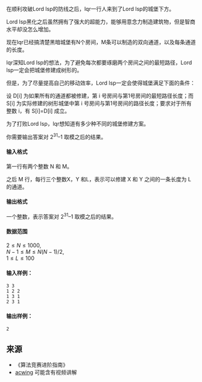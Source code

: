 在顺利攻破Lord lsp的防线之后，lqr一行人来到了Lord lsp的城堡下方。

Lord lsp黑化之后虽然拥有了强大的超能力，能够用意念力制造建筑物，但是智商水平却没怎么增加。

现在lqr已经搞清楚黑暗城堡有N个房间，M条可以制造的双向通道，以及每条通道的长度。

lqr深知Lord lsp的想法，为了避免每次都要琢磨两个房间之间的最短路径，Lord lsp一定会把城堡修建成树形的。

但是，为了尽量提高自己的移动效率，Lord lsp一定会使得城堡满足下面的条件：

设 D\[i\] 为如果所有的通道都被修建，第 i 号房间与第1号房间的最短路径长度；而 S\[i\] 为实际修建的树形城堡中第 i 号房间与第1号房间的路径长度；要求对于所有整数 i，有 S\[i\]=D\[i\] 成立。

为了打败Lord lsp，lqr想知道有多少种不同的城堡修建方案。

你需要输出答案对 $2^{31}–1$ 取模之后的结果。

#### 输入格式

第一行有两个整数 N 和 M。

之后 M 行，每行三个整数X，Y 和L，表示可以修建 X 和 Y 之间的一条长度为 L 的通道。

#### 输出格式

一个整数，表示答案对 $2^{31}–1$ 取模之后的结果。

#### 数据范围

$2 \le N \le 1000$,  
$N-1 \le M \le N(N-1)/2$,  
$1 \le L \le 100$

#### 输入样例：

```
3 3
1 2 2
1 3 1
2 3 1
```

#### 输出样例：

```
2
```

## 来源 
- 《算法竞赛进阶指南》
- [acwing](https://www.acwing.com/problem/content/351/) 可能含有视频讲解
